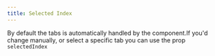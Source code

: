 ```yaml
---
title: Selected Index
---
```


By default the tabs is automatically handled by the component.If you'd change manually, or select a specific tab you can use the prop `selectedIndex`
